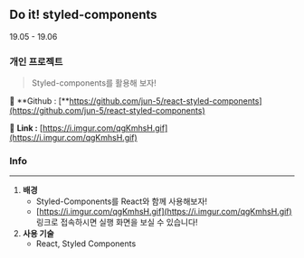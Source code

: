 ## Do it! styled-components

19.05 - 19.06

### 개인 프로젝트

> Styled-components를 활용해 보자!

🔎  **Github   : [**https://github.com/jun-5/react-styled-components](https://github.com/jun-5/react-styled-components)

🔎  **Link   :** [https://i.imgur.com/qgKmhsH.gif](https://i.imgur.com/qgKmhsH.gif)

### Info

---

1. **배경**
    - Styled-Components를 React와 함께 사용해보자!
    - [https://i.imgur.com/qgKmhsH.gif](https://i.imgur.com/qgKmhsH.gif) 링크로 접속하시면 실행 화면을 보실 수 있습니다!
2. **사용 기술**
    - React, Styled Components

